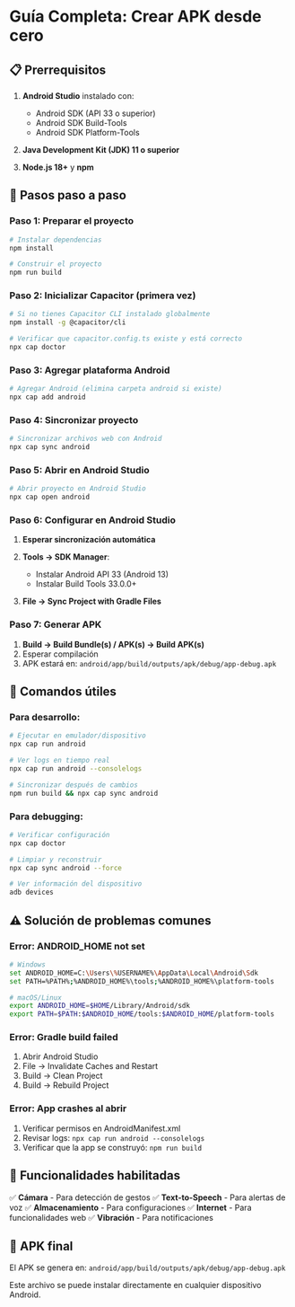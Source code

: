 
# Guía Completa: Crear APK desde cero

## 📋 Prerrequisitos

1. **Android Studio** instalado con:
   - Android SDK (API 33 o superior)
   - Android SDK Build-Tools
   - Android SDK Platform-Tools

2. **Java Development Kit (JDK) 11 o superior**

3. **Node.js 18+** y **npm**

## 🚀 Pasos paso a paso

### Paso 1: Preparar el proyecto
```bash
# Instalar dependencias
npm install

# Construir el proyecto
npm run build
```

### Paso 2: Inicializar Capacitor (primera vez)
```bash
# Si no tienes Capacitor CLI instalado globalmente
npm install -g @capacitor/cli

# Verificar que capacitor.config.ts existe y está correcto
npx cap doctor
```

### Paso 3: Agregar plataforma Android
```bash
# Agregar Android (elimina carpeta android si existe)
npx cap add android
```

### Paso 4: Sincronizar proyecto
```bash
# Sincronizar archivos web con Android
npx cap sync android
```

### Paso 5: Abrir en Android Studio
```bash
# Abrir proyecto en Android Studio
npx cap open android
```

### Paso 6: Configurar en Android Studio

1. **Esperar sincronización automática**
2. **Tools → SDK Manager**:
   - Instalar Android API 33 (Android 13)
   - Instalar Build Tools 33.0.0+

3. **File → Sync Project with Gradle Files**

### Paso 7: Generar APK
1. **Build → Build Bundle(s) / APK(s) → Build APK(s)**
2. Esperar compilación
3. APK estará en: `android/app/build/outputs/apk/debug/app-debug.apk`

## 🔧 Comandos útiles

### Para desarrollo:
```bash
# Ejecutar en emulador/dispositivo
npx cap run android

# Ver logs en tiempo real
npx cap run android --consolelogs

# Sincronizar después de cambios
npm run build && npx cap sync android
```

### Para debugging:
```bash
# Verificar configuración
npx cap doctor

# Limpiar y reconstruir
npx cap sync android --force

# Ver información del dispositivo
adb devices
```

## ⚠️ Solución de problemas comunes

### Error: ANDROID_HOME not set
```bash
# Windows
set ANDROID_HOME=C:\Users\%USERNAME%\AppData\Local\Android\Sdk
set PATH=%PATH%;%ANDROID_HOME%\tools;%ANDROID_HOME%\platform-tools

# macOS/Linux
export ANDROID_HOME=$HOME/Library/Android/sdk
export PATH=$PATH:$ANDROID_HOME/tools:$ANDROID_HOME/platform-tools
```

### Error: Gradle build failed
1. Abrir Android Studio
2. File → Invalidate Caches and Restart
3. Build → Clean Project
4. Build → Rebuild Project

### Error: App crashes al abrir
1. Verificar permisos en AndroidManifest.xml
2. Revisar logs: `npx cap run android --consolelogs`
3. Verificar que la app se construyó: `npm run build`

## 📱 Funcionalidades habilitadas

✅ **Cámara** - Para detección de gestos
✅ **Text-to-Speech** - Para alertas de voz
✅ **Almacenamiento** - Para configuraciones
✅ **Internet** - Para funcionalidades web
✅ **Vibración** - Para notificaciones

## 🎯 APK final

El APK se genera en:
`android/app/build/outputs/apk/debug/app-debug.apk`

Este archivo se puede instalar directamente en cualquier dispositivo Android.

